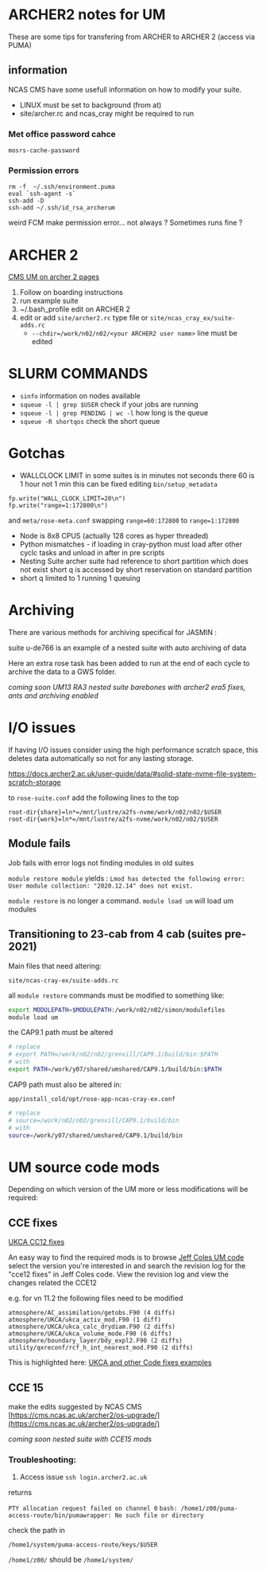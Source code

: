 # ARCHER2 notes for UM

These are some tips for transfering from ARCHER to ARCHER 2 (access via PUMA)

## information

NCAS CMS have some usefull information on how to modify your suite.



* LINUX must be set to background (from at)
* site/archer.rc and ncas_cray  might be required to run

### Met office password cahce
`mosrs-cache-password `

### Permission errors
```
rm -f  ~/.ssh/environment.puma
eval `ssh-agent -s`
ssh-add -D
ssh-add ~/.ssh/id_rsa_archerum
```
weird FCM make permission error... not always ? Sometimes runs fine ?


# ARCHER 2

[CMS UM on archer 2 pages](https://cms.ncas.ac.uk/archer2/unified-model/)

1. Follow on boarding instructions
2. run example suite
  1. ~/.bash_profile  edit on ARCHER 2
  2. edit or add `site/archer2.rc` type file or `site/ncas_cray_ex/suite-adds.rc`
      * `--chdir=/work/n02/n02/<your ARCHER2 user name>`  line must be edited

# SLURM COMMANDS

* `sinfo`  information on nodes available
* `squeue -l | grep $USER` check if your jobs are running
* `squeue -l | grep PENDING | wc -l` how long is the queue
* `squeue -R shortqos` check the short queue

# Gotchas


* WALLCLOCK LIMIT in some suites is in minutes not seconds there 60 is 1 hour not 1 min
this can be fixed editing `bin/setup_metadata`
```
fp.write("WALL_CLOCK_LIMIT=20\n")
fp.write("range=1:172800\n")
```
and `meta/rose-meta.conf` swapping `range=60:172800` to `range=1:172800`

* Node is 8x8 CPUS (actually 128 cores as hyper threaded)
* Python mismatches - if loading in cray-python must load after other cyclc tasks and unload in after in pre scripts
* Nesting Suite archer suite had reference to short partition which does not exist short q is accessed by short reservation on standard partition
* short q limited to 1 running 1 queuing

# Archiving 

There are various methods for archiving specifical for JASMIN :

suite u-de766 is an example of a nested suite with auto archiving of data

Here an extra rose task has been added to run at the end of each cycle to archive the data to a GWS folder.

*coming soon UM13 RA3 nested suite barebones with archer2 era5 fixes, ants and archiving enabled*

# I/O issues 

If having I/O issues consider using the high performance scratch space, this deletes data automatically so not for any lasting storage.

https://docs.archer2.ac.uk/user-guide/data/#solid-state-nvme-file-system-scratch-storage

to `rose-suite.conf` add the following lines to the top
````
root-dir{share}=ln*=/mnt/lustre/a2fs-nvme/work/n02/n02/$USER
root-dir{work}=ln*=/mnt/lustre/a2fs-nvme/work/n02/n02/$USER
````

## Module fails

Job fails with error logs not finding modules in old suites

`module restore module` yields : `Lmod has detected the following error:  User module collection: "2020.12.14" does not exist.`

`module restore` is no longer a command. `module load um` will load um modules

## Transitioning to 23-cab from 4 cab (suites pre-2021)

Main files that need altering:

`site/ncas-cray-ex/suite-adds.rc`

all `module restore` commands must be modified to something like:

```bash
export MODULEPATH=$MODULEPATH:/work/n02/n02/simon/modulefiles
module load um
```

the CAP9.1 path must be altered

```bash
# replace
# export PATH=/work/n02/n02/grenvill/CAP9.1/build/bin:$PATH
# with
export PATH=/work/y07/shared/umshared/CAP9.1/build/bin:$PATH
```

CAP9 path must also be altered in:

`app/install_cold/opt/rose-app-ncas-cray-ex.conf`

```bash
# replace
# source=/work/n02/n02/grenvill/CAP9.1/build/bin
# with
source=/work/y07/shared/umshared/CAP9.1/build/bin
```

# UM source code mods #

Depending on which version of the UM more or less modifications will be required:

## CCE fixes ##

[UKCA CC12 fixes](https://code.metoffice.gov.uk/trac/um/ticket/6464)


An easy way to find the required mods is to browse [Jeff Coles UM code](https://code.metoffice.gov.uk/trac/um/browser/main/branches/dev/jeffcole) select the version you're interested in and search the revision log for the "cce12 fixes" in Jeff Coles code. View the revision log and view the changes related the CCE12

e.g. for vn 11.2 the following files need to be modified 

```
atmosphere/AC_assimilation/getobs.F90 (4 diffs)
atmosphere/UKCA/ukca_activ_mod.F90 (1 diff)
atmosphere/UKCA/ukca_calc_drydiam.F90 (2 diffs)
atmosphere/UKCA/ukca_volume_mode.F90 (6 diffs)
atmosphere/boundary_layer/bdy_expl2.F90 (2 diffs)
utility/qxreconf/rcf_h_int_nearest_mod.F90 (2 diffs)
```

This is highlighted here: [UKCA and other Code fixes examples](https://code.metoffice.gov.uk/trac/um/changeset?reponame=&new=104769%40main%2Fbranches%2Fdev%2Fjeffcole%2Fvn11.2_archer2_fixes&old=61261%40main%2Ftrunk)

## CCE 15

make the edits suggested by NCAS CMS [https://cms.ncas.ac.uk/archer2/os-upgrade/](https://cms.ncas.ac.uk/archer2/os-upgrade/)

*coming soon nested suite with CCE15 mods*

### Troubleshooting:

1. Access issue
 `ssh login.archer2.ac.uk`

 returns

 `PTY allocation request failed on channel 0`
 `bash: /home1/z00/puma-access-route/bin/pumawrapper: No such file or
 directory`

check the path in

 `/home1/system/puma-access-route/keys/$USER`

 `/home1/z00/` should be `/home1/system/`
